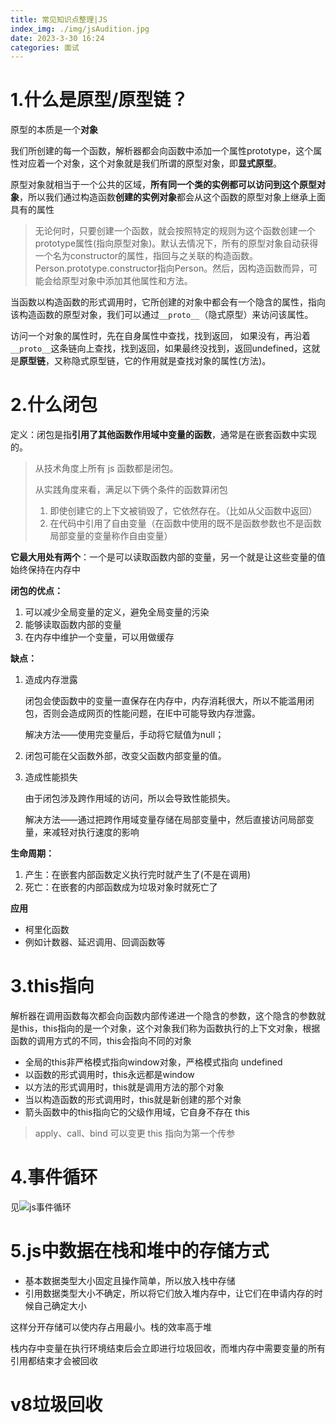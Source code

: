 ```yaml
---
title: 常见知识点整理|JS
index_img: ./img/jsAudition.jpg
date: 2023-3-30 16:24
categories: 面试
---
```


# 1.什么是原型/原型链？

原型的本质是一个**对象**

我们所创建的每一个函数，解析器都会向函数中添加一个属性prototype，这个属性对应着一个对象，这个对象就是我们所谓的原型对象，即**显式原型**。

原型对象就相当于一个公共的区域，**所有同一个类的实例都可以访问到这个原型对象**，所以我们通过构造函数**创建的实例对象**都会从这个函数的原型对象上继承上面具有的属性

> 无论何时，只要创建一个函数，就会按照特定的规则为这个函数创建一个prototype属性(指向原型对象)。默认去情况下，所有的原型对象自动获得一个名为constructor的属性，指回与之关联的构造函数。Person.prototype.constructor指向Person。然后，因构造函数而异，可能会给原型对象中添加其他属性和方法。

当函数以构造函数的形式调用时，它所创建的对象中都会有一个隐含的属性，指向该构造函数的原型对象，我们可以通过`__proto__`（隐式原型）来访问该属性。

访问一个对象的属性时，先在自身属性中查找，找到返回， 如果没有，再沿着`__proto__`这条链向上查找，找到返回，如果最终没找到，返回undefined，这就是**原型链**，又称隐式原型链，它的作用就是查找对象的属性(方法)。

# 2.什么闭包

定义：闭包是指**引用了其他函数作用域中变量的函数**，通常是在嵌套函数中实现的。

> 从技术角度上所有 js 函数都是闭包。
>
> 从实践角度来看，满足以下俩个条件的函数算闭包
>
> 1. 即使创建它的上下文被销毁了，它依然存在。（比如从父函数中返回）
> 2. 在代码中引用了自由变量（在函数中使用的既不是函数参数也不是函数局部变量的变量称作自由变量）

**它最大用处有两个**：一个是可以读取函数内部的变量，另一个就是让这些变量的值始终保持在内存中

**闭包的优点：**

1. 可以减少全局变量的定义，避免全局变量的污染
2. 能够读取函数内部的变量
3. 在内存中维护一个变量，可以用做缓存

**缺点：**

1. 造成内存泄露

   闭包会使函数中的变量一直保存在内存中，内存消耗很大，所以不能滥用闭包，否则会造成网页的性能问题，在IE中可能导致内存泄露。

   解决方法——使用完变量后，手动将它赋值为null；

2. 闭包可能在父函数外部，改变父函数内部变量的值。

3. 造成性能损失

   由于闭包涉及跨作用域的访问，所以会导致性能损失。

   解决方法——通过把跨作用域变量存储在局部变量中，然后直接访问局部变量，来减轻对执行速度的影响

**生命周期：**

1. 产生：在嵌套内部函数定义执行完时就产生了(不是在调用)
2. 死亡：在嵌套的内部函数成为垃圾对象时就死亡了

**应用**

- 柯里化函数
- 例如计数器、延迟调用、回调函数等

# 3.this指向

解析器在调用函数每次都会向函数内部传递进一个隐含的参数，这个隐含的参数就是this，this指向的是一个对象，这个对象我们称为函数执行的上下文对象，根据函数的调用方式的不同，this会指向不同的对象

- 全局的this非严格模式指向window对象，严格模式指向 undefined
- 以函数的形式调用时，this永远都是window
- 以方法的形式调用时，this就是调用方法的那个对象
- 当以构造函数的形式调用时，this就是新创建的那个对象
- 箭头函数中的this指向它的父级作用域，它自身不存在 this

> apply、call、bind 可以变更 this 指向为第一个传参

# 4.事件循环

见![js事件循环](https://koi85.club/2023/02/20/eventLoop/)

# 5.js中数据在栈和堆中的存储方式

- 基本数据类型大小固定且操作简单，所以放入栈中存储
- 引用数据类型大小不确定，所以将它们放入堆内存中，让它们在申请内存的时候自己确定大小

这样分开存储可以使内存占用最小。栈的效率高于堆

栈内存中变量在执行环境结束后会立即进行垃圾回收，而堆内存中需要变量的所有引用都结束才会被回收

# v8垃圾回收

